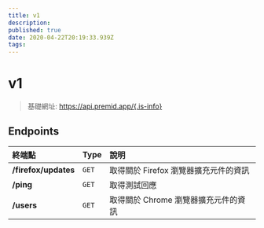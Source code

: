 ```yaml
---
title: v1
description:
published: true
date: 2020-04-22T20:19:33.939Z
tags:
---
```


# v1

> 基礎網址: https://api.premid.app/{.is-info}


## Endpoints

<table>
  <thead>
    <tr>
      <th style="text-align:left">終端點</th>
      <th style="text-align:left">Type</th>
      <th style="text-align:left">說明</th>
    </tr>
  </thead>
  <tbody>
    <tr>
      <td style="text-align:left"><b>/firefox/updates</b>
      </td>
      <td style="text-align:left"><code>GET</code></td>
      <td style="text-align:left">取得關於 Firefox 瀏覽器擴充元件的資訊</td>
    </tr>
    <tr>
      <td style="text-align:left"><b>/ping</b>
      </td>
      <td style="text-align:left"><code>GET</code></td>
      <td style="text-align:left">取得測試回應</td>
    </tr>
    <tr>
      <td style="text-align:left"><b>/users</b>
      </td>
      <td style="text-align:left"><code>GET</code></td>
      <td style="text-align:left">取得關於 Chrome 瀏覽器擴充元件的資訊</td>
    </tr>
  </tbody>
</table>

